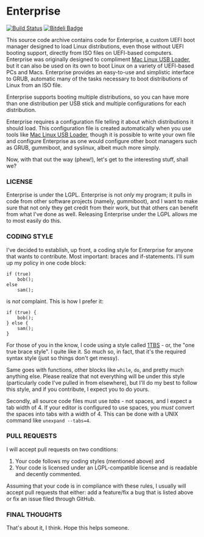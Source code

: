 Enterprise
==========
[![Build Status](https://travis-ci.org/SevenBits/Enterprise.png)](https://travis-ci.org/SevenBits/Enterprise)
[![Bitdeli Badge](https://d2weczhvl823v0.cloudfront.net/SevenBits/enterprise/trend.png)](https://bitdeli.com/free "Bitdeli Badge")

This source code archive contains code for Enterprise, a custom UEFI boot manager designed to load Linux distributions, even those without UEFI booting support, directly from ISO files on UEFI-based computers. Enterprise was originally designed to compliment [Mac Linux USB Loader](https://github.com/SevenBits/Mac-Linux-USB-Loader), but it can also be used on its own to boot Linux on a variety of UEFI-based PCs and Macs. Enterprise provides an easy-to-use and simplistic interface to GRUB, automatic many of the tasks necessary to boot distributions of Linux from an ISO file.

Enterprise supports booting multiple distributions, so you can have more than one distribution per USB stick and multiple configurations for each distribution.

Enterprise requires a configuration file telling it about which distributions it should load. This configuration file is created automatically when you use tools like [Mac Linux USB Loader](https://github.com/SevenBits/Mac-Linux-USB-Loader), though it is possible to write your own file and configure Enterprise as one would configure other boot managers such as GRUB, gummiboot, and syslinux, albeit much more simply.

Now, with that out the way (phew!), let's get to the interesting stuff, shall we?

### LICENSE ###

Enterprise is under the LGPL. Enterprise is not *only* my program; it pulls in code from other software projects (namely, gummiboot), and I want to make sure that not only they get credit from their work, but that others can benefit from what I've done as well. Releasing Enterprise under the LGPL allows me to most easily do this.

### CODING STYLE ###

I've decided to establish, up front, a coding style for Enterprise for anyone that wants to contribute. Most important: braces and if-statements. I'll sum up my policy in one code block:

    if (true)
        bob();
    else
        sam();

is _not_ complaint. This is how I prefer it:

    if (true) {
        bob();
    } else {
        sam();
    }

For those of you in the know, I code using a style called [1TBS](https://en.wikipedia.org/wiki/Indent_style#Variant:_1TBS "One True Brace Style") - or, the "one true brace style". I quite like it. So much so, in fact, that it's the required syntax style (just so things don't get messy).

Same goes with functions, other blocks like `while`, `do`, and pretty much anything else. Please realize that not everything will be under this style (particularly code I've pulled in from elsewhere), but I'll do my best to follow this style, and if you contribute, I expect you to do yours.

Secondly, all source code files must use *tabs* - not spaces, and I expect a tab width of 4. If your editor is configured to use spaces, you *must* convert the spaces into tabs with a width of 4. This can be done with a UNIX command like `unexpand --tabs=4`.

### PULL REQUESTS ###

I will accept pull requests on two conditions:

1. Your code follows my coding styles (mentioned above) and
2. Your code is licensed under an LGPL-compatible license and is readable and decently commented.

Assuming that your code is in compliance with these rules, I usually will accept pull requests that either: add a feature/fix a bug that is listed above or fix an issue filed through GitHub.

### FINAL THOUGHTS ###

That's about it, I think. Hope this helps someone.
